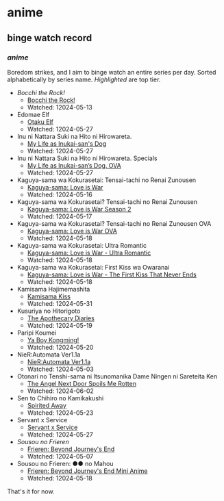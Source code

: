 # anime

## binge watch record

### _anime_

Boredom strikes, and I aim to binge watch an entire series per day.
Sorted alphabetically by series name.
_Highlighted_ are top tier.

- _Bocchi the Rock!_ 
  - [Bocchi the Rock!](https://myanimelist.net/anime/47917/Bocchi_the_Rock)
  - Watched: 12024-05-13
- Edomae Elf
  - [Otaku Elf](https://myanimelist.net/anime/52081/Edomae_Elf)
  - Watched: 12024-05-27
- Inu ni Nattara Suki na Hito ni Hirowareta.
  - [My Life as Inukai-san's Dog](https://myanimelist.net/anime/51265/Inu_ni_Nattara_Suki_na_Hito_ni_Hirowareta)
  - Watched: 12024-05-27
- Inu ni Nattara Suki na Hito ni Hirowareta. Specials
  - [My Life as Inukai-san’s Dog. OVA](https://myanimelist.net/anime/54225/Inu_ni_Nattara_Suki_na_Hito_ni_Hirowareta_Specials)
  - Watched: 12024-05-27
- Kaguya-sama wa Kokurasetai: Tensai-tachi no Renai Zunousen
  - [Kaguya-sama: Love is War](https://myanimelist.net/anime/37999/Kaguya-sama_wa_Kokurasetai__Tensai-tachi_no_Renai_Zunousen)
  - Watched: 12024-05-16
- Kaguya-sama wa Kokurasetai? Tensai-tachi no Renai Zunousen
  - [Kaguya-sama: Love is War Season 2](https://myanimelist.net/anime/40591/Kaguya-sama_wa_Kokurasetai_Tensai-tachi_no_Renai_Zunousen)
  - Watched: 12024-05-17
- Kaguya-sama wa Kokurasetai? Tensai-tachi no Renai Zunousen OVA
  - [Kaguya-sama: Love is War OVA](https://myanimelist.net/anime/43609/Kaguya-sama_wa_Kokurasetai_Tensai-tachi_no_Renai_Zunousen_OVA)
  - Watched: 12024-05-18
- Kaguya-sama wa Kokurasetai: Ultra Romantic
  - [Kaguya-sama: Love is War - Ultra Romantic](https://myanimelist.net/anime/43608/Kaguya-sama_wa_Kokurasetai__Ultra_Romantic)
  - Watched: 12024-05-18
- Kaguya-sama wa Kokurasetai: First Kiss wa Owaranai
  - [Kaguya-sama: Love is War - The First Kiss That Never Ends](https://myanimelist.net/anime/52198/Kaguya-sama_wa_Kokurasetai__First_Kiss_wa_Owaranai)
  - Watched: 12024-05-18
- Kamisama Hajimemashita
  - [Kamisama Kiss](https://myanimelist.net/anime/14713/Kamisama_Hajimemashita)
  - Watched: 12024-05-31
- Kusuriya no Hitorigoto
  - [The Apothecary Diaries](https://myanimelist.net/anime/54492/Kusuriya_no_Hitorigoto)
  - Watched: 12024-05-19
- Paripi Koumei
  - [Ya Boy Kongming!](https://myanimelist.net/anime/50380/Paripi_Koumei?q=par&cat=anime)
  - Watched: 12024-05-20
- NieR:Automata Ver1.1a
  - [NieR:Automata Ver1.1a](https://myanimelist.net/anime/51105/NieR_Automata_Ver11a)
  - Watched: 12024-05-03
- Otonari no Tenshi-sama ni Itsunomanika Dame Ningen ni Sareteita Ken
  - [The Angel Next Door Spoils Me Rotten](https://myanimelist.net/anime/50739/Otonari_no_Tenshi-sama_ni_Itsunomanika_Dame_Ningen_ni_Sareteita_Ken)
  - Watched: 12024-06-02
- Sen to Chihiro no Kamikakushi
  - [Spirited Away](https://myanimelist.net/anime/199/Sen_to_Chihiro_no_Kamikakushi)
  - Watched: 12024-05-23
- Servant x Service
  - [Servant x Service](https://myanimelist.net/anime/18119/Servant_x_Service)
  - Watched: 12024-05-27
- _Sousou no Frieren_
  - [Frieren: Beyond Journey's End](https://myanimelist.net/anime/52991/Sousou_no_Frieren)
  - Watched: 12024-05-07
- Sousou no Frieren: ●● no Mahou
  - [Frieren: Beyond Journey's End Mini Anime](https://myanimelist.net/anime/56885/Sousou_no_Frieren__%E2%97%8F%E2%97%8F_no_Mahou)
  - Watched: 12024-05-18

That's it for now.

<!--

- Violet Evergarden
  - [Violet Evergarden](https://myanimelist.net/anime/33352/Violet_Evergarden)
- Violet Evergarden: Kitto "Ai" wo Shiru Hi ga Kuru no Darou
  - [Violet Evergarden: The Day You Understand "I Love You" Will Surely Come](https://myanimelist.net/anime/37095/Violet_Evergarden__Kitto_Ai_wo_Shiru_Hi_ga_Kuru_no_Darou)
- Violet Evergarden Gaiden: Eien to Jidou Shuki Ningyou
  - [Violet Evergarden: Eternity and the Auto Memory Doll](https://myanimelist.net/anime/39741/Violet_Evergarden_Gaiden__Eien_to_Jidou_Shuki_Ningyou)
- Violet Evergarden Movie
  - [Violet Evergarden: The Movie](https://myanimelist.net/anime/37987/Violet_Evergarden_Movie)

-->
